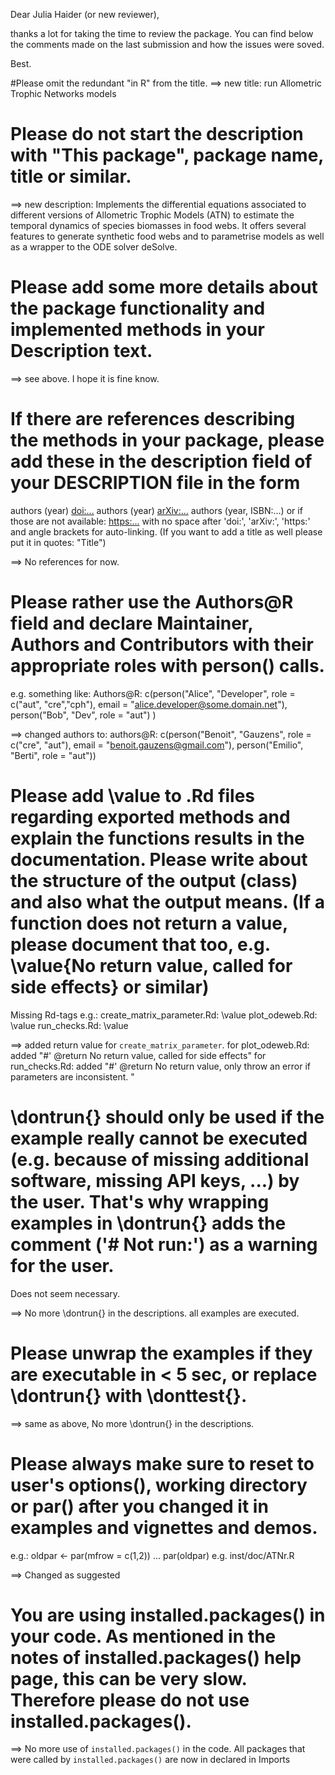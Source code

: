 Dear Julia Haider (or new reviewer),

thanks a lot for taking the time to review the package. You can find below the comments made on the last submission and how the issues were soved.

Best.

#Please omit the redundant "in R" from the title.
==> new title: run Allometric Trophic Networks models

# Please do not start the description with "This package", package name, title or similar.
==> new description: Implements the differential equations associated to different versions of Allometric Trophic Models (ATN) to estimate the temporal dynamics of species biomasses in food webs. It offers several features to generate synthetic food webs and to parametrise models as well as a wrapper to the ODE solver deSolve.

# Please add some more details about the package functionality and implemented methods in your Description text.
==> see above. I hope it is fine know. 


# If there are references describing the methods in your package, please add these in the description field of your DESCRIPTION file in the form
authors (year) <doi:...>
authors (year) <arXiv:...>
authors (year, ISBN:...)
or if those are not available: <https:...>
with no space after 'doi:', 'arXiv:', 'https:' and angle brackets for auto-linking.
(If you want to add a title as well please put it in quotes: "Title")

==> No references for now. 

# Please rather use the Authors@R field and declare Maintainer, Authors and Contributors with their appropriate roles with person() calls.
e.g. something like:
Authors@R: c(person("Alice", "Developer", role = c("aut", "cre","cph"),
                     email = "alice.developer@some.domain.net"),
              person("Bob", "Dev", role = "aut") )
              
==> changed authors to: 
authors@R: 
    c(person("Benoit", "Gauzens", role = c("cre", "aut"), email = "benoit.gauzens@gmail.com"), 
      person("Emilio", "Berti", role = "aut"))


# Please add \value to .Rd files regarding exported methods and explain the functions results in the documentation. Please write about the structure of the output (class) and also what the output means. (If a function does not return a value, please document that too, e.g. \value{No return value, called for side effects} or similar)
Missing Rd-tags e.g.:
    create_matrix_parameter.Rd: \value
    plot_odeweb.Rd: \value
    run_checks.Rd: \value

==> added return value for `create_matrix_parameter`.
for plot_odeweb.Rd: added "#' @return No return value, called for side effects"
for run_checks.Rd: added "#' @return No return value, only throw an error if parameters are inconsistent. "

# \dontrun{} should only be used if the example really cannot be executed (e.g. because of missing additional software, missing API keys, ...) by the user. That's why wrapping examples in \dontrun{} adds the comment ('# Not run:') as a warning for the user.
Does not seem necessary.

==> No more \dontrun{} in the descriptions. all examples are executed. 

# Please unwrap the examples if they are executable in < 5 sec, or replace \dontrun{} with \donttest{}.

==> same as above, No more \dontrun{} in the descriptions.

# Please always make sure to reset to user's options(), working directory or par() after you changed it in examples and vignettes and demos.
e.g.:
oldpar <- par(mfrow = c(1,2))
...
par(oldpar)
e.g. inst/doc/ATNr.R

==> Changed as suggested

# You are using installed.packages() in your code. As mentioned in the notes of installed.packages() help page, this can be very slow. Therefore please do not use installed.packages(). 

==> No more use of `installed.packages()` in the code. All packages that were called by `installed.packages()` are now in declared in Imports

